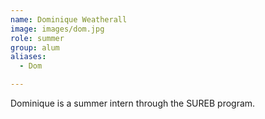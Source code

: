 ```yaml
---
name: Dominique Weatherall
image: images/dom.jpg
role: summer
group: alum
aliases:
  - Dom

---
```


Dominique is a summer intern through the SUREB program.
